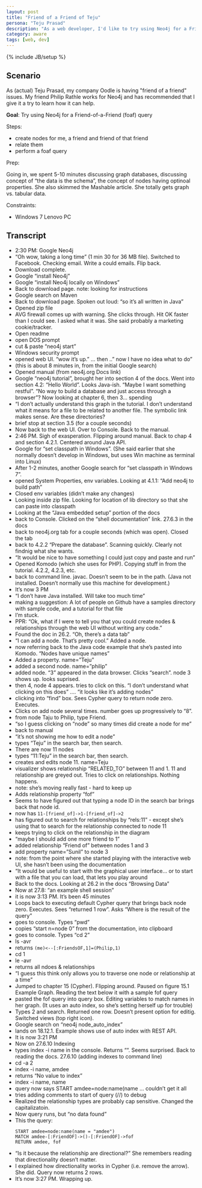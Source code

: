 ```yaml
---
layout: post
title: "Friend of a Friend of Teju"
persona: "Teju Prasad"
description: "As a web developer, I'd like to try using Neo4j for a Friend-of-a-Friend query."
category: aware
tags: [web, dev]
---
```

{% include JB/setup %}

## Scenario

As (actual) Teju Prasad, my company Oodle is having "friend of a friend" issues. My friend Philip Rathle works for Neo4j and
has recommended that I give it a try to learn how it can help.

**Goal**: Try using Neo4j for a Friend-of-a-Friend (foaf) query

Steps:

 * create nodes for me, a friend and friend of that friend
 * relate them
 * perform a foaf query

Prep:

Going in, we spent 5-10 minutes discussing graph databases, discussing concept of “the data is the schema”, the concept of nodes having optinoal properties. She also skimmed the Mashable article. She totally gets graph vs. tabular data.

Constraints:

 * Windows 7 Lenovo PC

## Transcript


* 2:30 PM: Google  Neo4j
* “Oh wow, taking a long time” (1 min 30 for 36 MB file).  Switched to Facebook.  Checking email.  Write a could emails.  Flip back.
* Download complete.
* Google “install Neo4j”
* Google “install Neo4j locally on Windows”
* Back to download page.  note: looking for instructions
* Google search on Maven
* Back to download page.  Spoken out loud: “so it’s all written in Java”
* Opened zip file
* AVG firewall comes up with warning. She clicks through.  Hit OK faster than I could see.  I asked what it was.  She said probably a marketing cookie/tracker.
* Open readme
* open DOS prompt
* cut & paste “neo4j start”
* Windows security prompt
* opened web UI.  “wow it’s up.” … then ..” now I have no idea what to do”
* (this is about 8 minutes in, from the initial Google search)
* Opened manual (from neo4j.org Docs link)
* Google “neo4j tutorial”, brought her into section 4 of the docs.  Went into section 4.2: “Hello World”.  Looks Java-ish.  “Maybe I want something restful”.  “No way to build a database and just access through a browser”?  Now looking at chapter 6, then 3... spending
* “I don’t actually understand this graph in the tutorial.  I don’t understand what it means for a file to be related to another file.  The symbolic link makes sense.  Are these directories?
* brief stop at section 3.5 (for a couple seconds)
* Now back to the web UI.  Over to Console.  Back to the manual.
* 2:46 PM.  Sigh of exasperation.  Flipping around manual.  Back to chap 4 and section 4.2.1.  Centered around Java API.
* Google for “set classpath in Windows”.  (She said earlier that she normally doesn’t develop in Windows, but uses Win machine as terminal into Linux)
* After 1-2 minutes, another Google search for “set classpath in Windows 7”. 
* opened System Properties, env variables.  Looking at 4.1.1: “Add neo4j to build path”
* Closed env variables (didn’t make any changes)
* Looking inside zip file.  Looking for location of lib directory so that she can paste into classpath
* Looking at the “Java embedded setup” portion of the docs
* back to Console.  Clicked on the “shell documentation” link.  27.6.3 in the docs
* back to neo4j.org tab for a couple seconds (which was open).  Closed the tab
* back to 4.2.2 “Prepare the database”.  Scanning quickly.  Clearly not findnig what she wants.
* “It would be nice to have something I could just copy and paste and run”
* Opened Komodo (which she uses for PHP).  Copying stuff in from the tutorial. 4.2.2, 4.2.3, etc.
* back to command line.  javac.  Doesn’t seem to be in the path.  (Java not installed.  Doesn’t normally use this machine for development.)
* It’s now 3 PM
* “I don’t have Java installed.  Will take too much time”
* making a suggestion: A lot of people on Github have a samples directory with sample code, and a tutorial for that file
* I’m stuck.
* PPR:  “Ok, what if I were to tell you that you could create nodes & relationships through the web UI without writing any code.”
* Found the doc in 26.2.  “Oh, there’s a data tab”
* “I can add a node.  That’s pretty cool.”  Added a node.
* now referring back to the Java code example that she’s pasted into Komodo.  “Nodes have unique names”
* Added a property. name=”Teju”
* added a second node. name=”philip”
* added node.  “3” appeared in the data browser.  Clicks “search”.  node 3 shows up. looks suprised.
* then 4, node 4 appears.  tries to click on this. “I don’t understand what clicking on this does” ….  “it looks like it’s adding nodes”
* clicking into “find” box.  Sees Cypher query to return node zero.  Executes.  
* Clicks on add node several times.  number goes up progressively to “8”.
* from node Taju to Philip, type Friend.
* “so I guess clicking on “node” so many times did create a node for me”
* back to manual
* “it’s not showing me how to edit a node”
* types “Teju” in the search bar, then search.
* There are now 11 nodes
* types “11:Teju” in the search bar, then search.
* creates and edits node 11.  name=Teju
* visualizer shows relationship “RELATED_TO” between 11 and 1.  11 and relationship are greyed out. Tries to click on relationships.  Nothing happens.
* note: she’s moving really fast - hard to keep up
* Adds relationship property “fof”
* Seems to have figured out that typing a node ID in the search bar brings back that node id.
* now has `11-[friend_of]->1-[friend_of]->2`
* has figured out to search for relationships by “rels:11” - except she’s using that to search for the relationship connected to node 11
* keeps trying to click on the relationship in the diagram
* “maybe I should add one more friend to 1”
* added relationship “Friend of” between nodes 1 and 3
* add property name=”Sunil” to node 3
* note: from the point where she started playing with the interactive web UI, she hasn’t been using the documentation
* “It would be useful to start with the graphical user interface... or to start with a file that you can load, that lets you play around
* Back to the docs.  Looking at 26.2 in the docs “Browsing Data”
* Now at 27.8: “an example shell session”
* it is now 3:13 PM.  It’s been 45 minutes
* Loops back to executing default Cypher query that brings back node zero.  Executes.  Sees “returned 1 row”.  Asks “Where is the result of the query”
* goes to console.  Types “pwd”
* copies “start n=node 0” from the documentation, into clipboard
* goes to console.  Types “cd 2”
* ls -avr
* returns `(me)<--[:FriendsOF,1]=(Philip,1)`
* cd 1
* le -avr
* returns all ndoes & relationships
* “I guess this think only allows you to traverse one node or relationship at a time”
* Jumped to chapter 15 (Cypher).  Flipping around.  Paused on figure 15.1 Example Graph.  Reading the text below it with a sample fof query
* pasted the fof query into query box.  Editing variables to match names in her graph. (It uses an auto index, so she’s setting herself up for trouble)
* Types 2 and search.  Returned one row.  Doesn’t present option for editig.  Switched views (top right icon).
* Google search on “neo4j node_auto_index”
* lands on 18.12.1.  Example shows use of auto index with REST API.
* It is now 3:21 PM
* Now on 27.6.10 Indexing
* types index -i name in the console.  Returns ““.  Seems surprised.  Back to reading the docs.  27.6.10 (adding indexes to command line)
* cd -a 2
* index -i name, amdee
* returns “No value to index”
* index -i name, name
* query now says START amdee=node:name(name … couldn’t get it all
* tries adding comments to start of query (//) to debug
* Realized the relationship types are probably cap sensitive.  Changed the capitalizatoin.
* Now query runs, but “no data found”
* This the query:
    ```
	START amdee=node:name(name = "amdee")
	MATCH amdee-[:FriendOF]->()-[:FriendOF]->fof
	RETURN amdee, fof
	```
* “Is it because the relationship are directional?” She remembers reading that directionality doesn’t matter.
* I explained how directionality works in Cypher (i.e. remove the arrow). She did. Query now returns 2 rows.
* It’s now 3:27 PM. Wrapping up.
